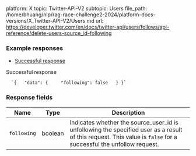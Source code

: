 platform: X
topic: Twitter-API-V2
subtopic: Users
file_path: /home/bhuang/nlp/rag-race-challenge2-2024/platform-docs-versions/X_Twitter-API-V2/Users.md
url: https://developer.twitter.com/en/docs/twitter-api/users/follows/api-reference/delete-users-source_id-following

### Example responses

* [Successful response](#tab0)

Successful response

      `{   "data": {     "following": false   } }`
    

### Response fields

| Name | Type | Description |
| --- | --- | --- |
| `following` | boolean | Indicates whether the source\_user\_id is unfollowing the specified user as a result of this request. This value is `false` for a successful the unfollow request. |
